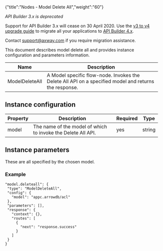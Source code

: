 {"title":"Nodes - Model Delete All","weight":"60"}

*API Builder 3.x is deprecated*

Support for API Builder 3.x will cease on 30 April 2020. Use the [v3 to v4 upgrade guide](https://docs.axway.com/bundle/API_Builder_4x_allOS_en/page/api_builder_v3_to_v4_upgrade_guide.html) to migrate all your applications to [API Builder 4.x](https://docs.axway.com/bundle/API_Builder_4x_allOS_en/page/api_builder_getting_started_guide.html).

Contact [support@axway.com](mailto:support@axway.com) if you require migration assistance.

This document describes model delete all and provides instance configuration and parameters information.

| Name | Description |
| --- | --- |
| ModelDeleteAll | A Model specific flow-node. Invokes the Delete All API on a specified model and returns the response. |

## Instance configuration

| Property | Description | Required | Type |
| --- | --- | --- | --- |
| model | The name of the model of which to invoke the Delete All API. | yes | string |

## Instance parameters

These are all specified by the chosen model.

### Example

```
"model.deleteall": {
 "type": "ModelDeleteAll",
 "config": {
   "model": "appc.arrowdb/acl"
 },
 "parameters": [],
 "response": {
   "context": {},
   "routes": [
     {
       "next": "response.success"
     }
   ]
 }
}
```
